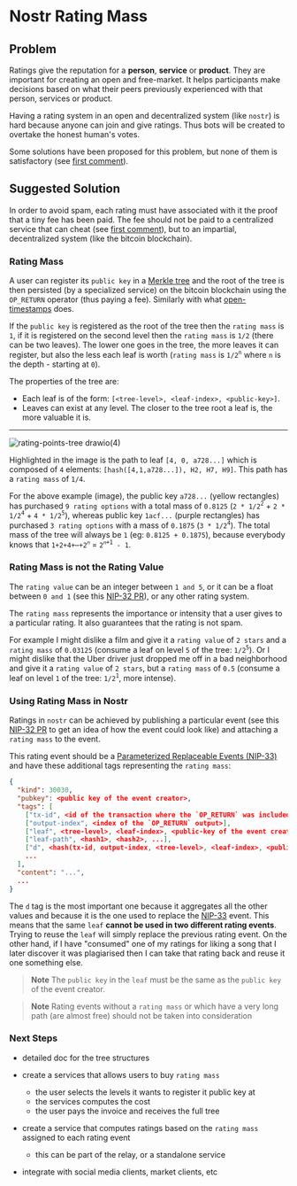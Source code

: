 # Nostr Rating Mass

## Problem
Ratings give the reputation for a **person**, **service** or **product**. They are important for creating an open and free-market. 
It helps participants make decisions based on what their peers previously experienced with that person, services or product.

Having a rating system in an open and decentralized system (like `nostr`) is hard because anyone can join and give ratings. 
Thus bots will be created to overtake the honest human's votes.

Some solutions have been proposed for this problem, but none of them is satisfactory (see  [first comment](https://gist.github.com/motorina0/874912282d2419be4eaf89de8d0c4464?permalink_comment_id=4597165#gistcomment-4597165)).

## Suggested Solution
In order to avoid spam, each rating must have associated with it the proof that a tiny fee has been paid. The fee should not be paid to a centralized service that can cheat (see [first comment](https://gist.github.com/motorina0/874912282d2419be4eaf89de8d0c4464?permalink_comment_id=4597165#gistcomment-4597165)), but to an impartial, decentralized system (like the bitcoin blockchain).

### Rating Mass
A user can register its `public key` in a [Merkle tree](https://en.wikipedia.org/wiki/Merkle_tree) and the root of the tree is then persisted (by a specialized service) on the bitcoin blockchain using the `OP_RETURN` operator (thus paying a fee). Similarly with what [open-timestamps](https://opentimestamps.org/) does. 

If the `public key` is registered as the root of the tree then the `rating mass` is `1`, if it is registered on the second level then the `rating mass` is `1/2` (there can be two leaves). The lower one goes in the tree, the more leaves it can register, but also the less each leaf is worth (`rating mass` is `1/2`<sup>`n`</sup> where `n` is the depth - starting at `0`).

The properties of the tree are:
- Each leaf is of the form: `[<tree-level>, <leaf-index>, <public-key>]`.
- Leaves can exist at any level. The closer to the tree root a leaf is, the more valuable it is.

<hr>

![rating-points-tree drawio(4)](https://user-images.githubusercontent.com/2951406/245187057-bb6ba330-e766-4c59-9519-1f2b09b4501c.png)

Highlighted in the image is the path to leaf `[4, 0, a728...]` which is composed of `4` elements: `[hash([4,1,a728...]), H2, H7, H9]`. This path has a `rating mass` of `1/4`.

For the above example (image), the public key `a728...` (yellow rectangles) has purchased `9 rating options` with a total mass of `0.8125` (`2 * 1/2`<sup>`2`</sup> +  `2 * 1/2`<sup>`4`</sup> + `4 * 1/2`<sup>`5`</sup>), whereas public key `1acf...` (purple rectangles) has purchased `3 rating options` with a mass of `0.1875` (`3 * 1/2`<sup>`4`</sup>). The total mass of the tree will always be `1` (eg: `0.8125 + 0.1875`), because everybody knows that `1+2+4+⋯+2`<sup>`𝑛`</sup> = `2`<sup>`𝑛+1`</sup>` - 1`.

### Rating Mass is not the Rating Value
The `rating value` can be an integer between `1 and 5`, or it can be a float between `0 and 1` (see this [NIP-32 PR](https://github.com/nostr-protocol/nips/pull/532)), or any other rating system.

The `rating mass` represents the importance or intensity that a user gives to a particular rating. It also guarantees that the rating is not spam.

For example I might dislike a film and give it a `rating value` of `2 stars` and a `rating mass` of `0.03125` (consume a leaf on level `5` of the tree: `1/2`<sup>`5`</sup>). Or I might dislike that the Uber driver just dropped me off in a bad neighborhood and give it a `rating value` of `2 stars`, but a `rating mass` of `0.5` (consume a leaf on level `1` of the tree: `1/2`<sup>`1`</sup>, more intense).


### Using Rating Mass in Nostr
Ratings in `nostr` can be achieved by publishing a particular event (see this [NIP-32 PR](https://github.com/nostr-protocol/nips/pull/532) to get an idea of how the event could look like) and attaching a `rating mass` to the event.

This rating event should be a [Parameterized Replaceable Events (NIP-33)](https://github.com/nostr-protocol/nips/blob/master/33.md) and have these additional tags representing the `rating mass`:

```json
{
  "kind": 30030,
  "pubkey": <public key of the event creator>,
  "tags": [
    ["tx-id", <id of the transaction where the `OP_RETURN` was included>],
    ["output-index", <index of the `OP_RETURN` output>],
    ["leaf", <tree-level>, <leaf-index>, <public-key of the event creator>],
    ["leaf-path", <hash1>, <hash2>, ...],
    ["d", <hash(tx-id, output-index, <tree-level>, <leaf-index>, <public-key>, <hash1>, <hash2>, ...)>],
    ...
  ],
  "content": "...",
  ...
}
```

The `d` tag is the most important one because it aggregates all the other values and because it is the one used to replace the [NIP-33](https://github.com/nostr-protocol/nips/blob/master/33.md) event. This means that the same `leaf` **cannot be used in two different rating events**. Trying to reuse the `leaf` will simply replace the previous rating event. On the other hand, if I have "consumed" one of my ratings for liking a song that I later discover it was plagiarised then I can take that rating back and reuse it one something else.

> **Note**
> The `public key` in the `leaf` must be the same as the `public key` of the event creator.

> **Note**
> Rating events without a `rating mass` or which have a very long path (are almost free) should not be taken into consideration

### Next Steps
- detailed doc for the tree structures
- create a services that allows users to buy `rating mass`
  - the user selects the levels it wants to register it public key at
  - the services computes the cost
  - the user pays the invoice and receives the full tree

- create a service that computes ratings based on the `rating mass` assigned to each rating event
  - this can be part of the relay, or a standalone service

- integrate with social media clients, market clients, etc